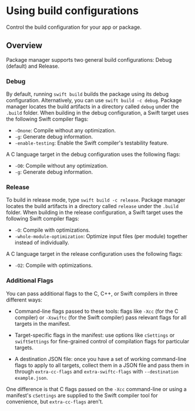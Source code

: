 # Using build configurations

Control the build configuration for your app or package.

## Overview

Package manager supports two general build configurations: Debug (default) and Release.

### Debug

By default, running `swift build` builds the package using its debug configuration.
Alternatively, you can use `swift build -c debug`.
Package manager locates the build artifacts in a directory called `debug` under the `.build` folder.
When building in the debug configuration, a Swift target uses the following Swift compiler flags:

* `-Onone`: Compile without any optimization.
* `-g`: Generate debug information.
* `-enable-testing`: Enable the Swift compiler's testability feature.

A C language target in the debug configuration uses the following flags:

* `-O0`: Compile without any optimization.
* `-g`: Generate debug information.

### Release

To build in release mode, type `swift build -c release`. 
Package manager locates the build artifacts in a directory called `release` under the `.build` folder. 
When building in the release configuration, a Swift target uses the following Swift compiler flags:

* `-O`: Compile with optimizations.
* `-whole-module-optimization`: Optimize input files (per module) together
  instead of individually.

A C language target in the release configuration uses the following flags:

* `-O2`: Compile with optimizations.

### Additional Flags

You can pass additional flags to the C, C++, or Swift compilers in three different ways:

* Command-line flags passed to these tools: flags like `-Xcc` (for the C compiler) or `-Xswiftc` (for the Swift compiler) pass relevant flags for all targets in the manifest.

* Target-specific flags in the manifest: use options like `cSettings` or `swiftSettings` for fine-grained control of compilation flags for particular targets.

* A destination JSON file: once you have a set of working command-line flags to apply to all targets, collect them in a JSON file and pass them in through `extra-cc-flags` and `extra-swiftc-flags` with `--destination example.json`. 

One difference is that C flags passed on the `-Xcc` command-line or using a manifest's `cSettings`
are supplied to the Swift compiler tool for convenience, but `extra-cc-flags` aren't.
